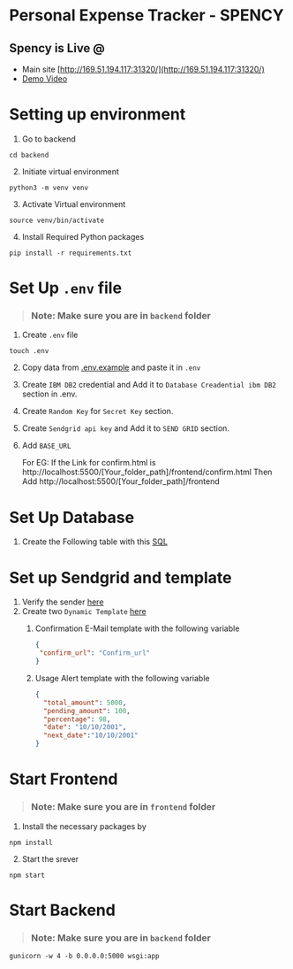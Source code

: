 # Personal Expense Tracker - SPENCY

## Spency is Live @ 
 * Main site [http://169.51.194.117:31320/](http://169.51.194.117:31320/)
 * [Demo Video](https://youtu.be/RcO0kYkbAzY)

# Setting up environment

1. Go to backend
  ```shell
  cd backend
  ```
2. Initiate virtual environment
  ```shell
  python3 -m venv venv
  ```
3. Activate Virtual environment
  ```shell
  source venv/bin/activate
  ```
4. Install Required Python packages
  ```shell
  pip install -r requirements.txt
  ``` 
# Set Up ```.env``` file
> ### Note: Make sure you are in ```backend``` folder
1. Create ```.env``` file
  ```shell
  touch .env
  ```
2. Copy data from [.env.example](https://github.com/IBM-EPBL/IBM-Project-10506-1659183002/blob/website/development_phase/backend/.env.example) and paste it in ```.env```
3. Create ```IBM DB2``` credential and Add it to ```Database Creadential ibm DB2``` section in .env.
4. Create ```Random Key``` for ```Secret Key``` section.
5. Create ```Sendgrid api key``` and Add it to ```SEND GRID``` section.
6. Add ```BASE_URL```
      
      For EG:  If the Link for confirm.html is
      http://localhost:5500/[Your_folder_path]/frontend/confirm.html
      Then Add
      http://localhost:5500/[Your_folder_path]/frontend

# Set Up Database

1. Create the Following table with this [SQL](https://github.com/IBM-EPBL/IBM-Project-10506-1659183002/blob/main/Final%20Deliverables/backend/sql/schema.sql)

# Set up Sendgrid and template

1. Verify the sender [here](https://app.sendgrid.com/settings/sender_auth/senders)
2. Create two ```Dynamic Template``` [here](https://mc.sendgrid.com/dynamic-templates)
   1. Confirmation E-Mail template with the following variable 

      ```json
      {
       "confirm_url": "Confirm_url"
      }
      ```
   2. Usage Alert template with the following variable
      ```json
      {
        "total_amount": 5000,
        "pending_amount": 100,
        "percentage": 98,
        "date": "10/10/2001",
        "next_date":"10/10/2001" 
      }
      ```
# Start Frontend
> ### Note: Make sure you are in ```frontend``` folder
1. Install the necessary packages by
```shell
npm install
```
2. Start the srever
 ```shell
 npm start
 ```
# Start Backend
> ### Note: Make sure you are in ```backend``` folder
```shell
gunicorn -w 4 -b 0.0.0.0:5000 wsgi:app
```
